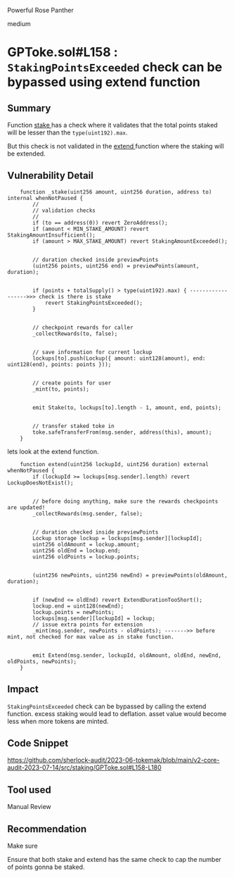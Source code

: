 Powerful Rose Panther

medium

# GPToke.sol#L158 : `StakingPointsExceeded` check can be bypassed using extend function
## Summary

Function [stake ](https://github.com/sherlock-audit/2023-06-tokemak/blob/main/v2-core-audit-2023-07-14/src/staking/GPToke.sol#L98)has a check where it validates that the total points staked will be lesser than the `type(uint192).max`.

But this check is not validated in the [extend ](https://github.com/sherlock-audit/2023-06-tokemak/blob/main/v2-core-audit-2023-07-14/src/staking/GPToke.sol#L158)function where the staking will be extended.

## Vulnerability Detail

```solidity
    function _stake(uint256 amount, uint256 duration, address to) internal whenNotPaused {
        //
        // validation checks
        //
        if (to == address(0)) revert ZeroAddress();
        if (amount < MIN_STAKE_AMOUNT) revert StakingAmountInsufficient();
        if (amount > MAX_STAKE_AMOUNT) revert StakingAmountExceeded();


        // duration checked inside previewPoints
        (uint256 points, uint256 end) = previewPoints(amount, duration);


        if (points + totalSupply() > type(uint192).max) { ------------------>>> check is there is stake
            revert StakingPointsExceeded();
        }


        // checkpoint rewards for caller
        _collectRewards(to, false);


        // save information for current lockup
        lockups[to].push(Lockup({ amount: uint128(amount), end: uint128(end), points: points }));


        // create points for user
        _mint(to, points);


        emit Stake(to, lockups[to].length - 1, amount, end, points);


        // transfer staked toke in
        toke.safeTransferFrom(msg.sender, address(this), amount);
    }
```
lets look at the extend function.

```solidity
    function extend(uint256 lockupId, uint256 duration) external whenNotPaused {
        if (lockupId >= lockups[msg.sender].length) revert LockupDoesNotExist();


        // before doing anything, make sure the rewards checkpoints are updated!
        _collectRewards(msg.sender, false);


        // duration checked inside previewPoints
        Lockup storage lockup = lockups[msg.sender][lockupId];
        uint256 oldAmount = lockup.amount;
        uint256 oldEnd = lockup.end;
        uint256 oldPoints = lockup.points;


        (uint256 newPoints, uint256 newEnd) = previewPoints(oldAmount, duration);


        if (newEnd <= oldEnd) revert ExtendDurationTooShort();
        lockup.end = uint128(newEnd);
        lockup.points = newPoints;
        lockups[msg.sender][lockupId] = lockup;
        // issue extra points for extension
        _mint(msg.sender, newPoints - oldPoints); ------->> before mint, not checked for max value as in stake function.


        emit Extend(msg.sender, lockupId, oldAmount, oldEnd, newEnd, oldPoints, newPoints);
    }
```

## Impact

`StakingPointsExceeded` check can be bypassed by calling the extend function.
excess staking would lead to deflation. asset value would become less when more tokens are minted.

## Code Snippet

https://github.com/sherlock-audit/2023-06-tokemak/blob/main/v2-core-audit-2023-07-14/src/staking/GPToke.sol#L158-L180

## Tool used

Manual Review

## Recommendation

Make sure 

Ensure that both stake and extend has the same check to cap the number of points gonna be staked.
